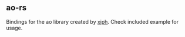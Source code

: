 ## ao-rs

Bindings for the ao library created by [xiph](https://www.xiph.org/). Check included example for usage.
